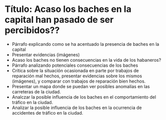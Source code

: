 # Título: Acaso los baches en la capital han pasado de ser percibidos??

- Párrafo explicando como se ha acentuado la presencia de baches en la capital
- Presentar evidencias (imágenes)
- Acaso los baches no tienen consecuencias en la vida de los habaneros?
- Párrafo analizando potenciales consecuencias de los baches
- Crítica sobre la situación ocasionada en parte por trabajos de reparación mal hechos,
presentar evidencias sobre los mismos (imágenes), y comparar con trabajos de reparación bien hechos.
- Presentar un mapa donde se puedan ver posibles anomalías en las carreteras de la ciudad.
- Analczar la posible influencia de los baches en el comportamiento del tráfico en la ciudad.
- Analizar la posible influencia de los baches en la ocurrencia de accidentes de tráfico en la
ciudad.
